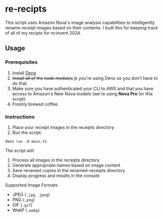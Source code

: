 # re-recipts

This script uses Amazon Nova's image analysis capabilities to intelligently rename receipt images based on their contents. I built this for keeping track of all of my recipts for re:invent 2024.

## Usage

### Prerequisites

1. Install [Deno](https://deno.land/)
2. ~~Install all of the node modules~~ jk you're using Deno so you don't have to do that.
3. Make sure you have authenticated your CLI to AWS and that you have access to Amazon's New Nova models (we're using **Nova Pro** for this script)
4. Freshly brewed coffee.

### Instructions

1. Place your receipt images in the receipts directory
2. Run the script:

```shell
deno run -A main.ts
```

The script will:

1. Process all images in the receipts directory
2. Generate appropriate names based on image content
3. Save renamed copies in the renamed-receipts directory
4. Display progress and results in the console

Supported Image Formats

- JPEG (`.jpg`, `.jpeg`)
- PNG (`.png`)
- GIF (`.gif`)
- WebP (`.webp`)
